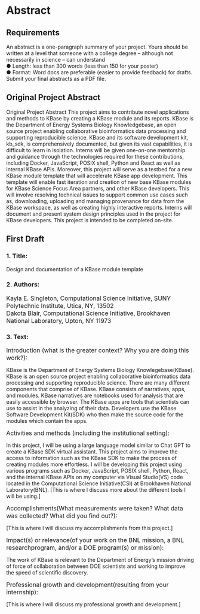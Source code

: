 # Abstract
## Requirements 
An abstract is a one-paragraph summary of your project. Yours should be written at a level that someone with a college degree – although not necessarily in science – can understand  
● Length: less than 300 words (less than 150 for your poster)  
● Format: Word docs are preferable (easier to provide feedback) for drafts. Submit your final abstracts as a PDF file.

## Original Project Abstract
Original Project Abstract
This project aims to contribute novel applications and methods to KBase by creating a KBase module and its reports. KBase is the Department of Energy Systems Biology Knowledgebase, an open source project enabling collaborative bioinformatics data processing and supporting reproducible science. KBase and its software development kit, kb_sdk, is comprehensively documented, but given its vast capabilities, it is difficult to learn in isolation. Interns will be given one-on-one mentorship and guidance through the technologies required for these contributions, including Docker, JavaScript, POSIX shell, Python and React as well as internal KBase APIs. Moreover, this project will serve as a testbed for a new KBase module template that will accelerate KBase app development. This template will enable fast iteration and creation of new base KBase modules for KBase Science Focus Area partners, and other KBase developers. This will involve resolving technical issues to support common use cases such as, downloading, uploading and managing provenance for data from the KBase workspace, as well as creating highly interactive reports. Interns will document and present system design principles used in the project for KBase developers. This project is intended to be completed on-site.

## First Draft

### 1. Title:  
Design and documentation of a KBase module template
### 2. Authors:  
<font size ="3">Kayla E. Singleton, Computational Science Initiative, SUNY Polytechnic Institute, Utica, NY, 13502  
Dakota Blair, Computational Science Initiative, Brookhaven National Laboratory, Upton, NY 11973</font>    

### 3. Text:
<font size ="3">Introduction (what is the greater context? Why you are doing this work?):</font> 

KBase is the Department of Energy Systems Biology Knowlegebase(KBase). KBase is an open source project enabling collaborative bioinformatics data processing and supporting reproducible science. There are many different components that comprise of KBase. KBase consists of narratives, apps, and modules. KBase narratives are notebooks used for analysis that are easily accessible by browser. The KBase apps are tools that scientists can use to assist in the analyzing of their data. Developers use the KBase Software Development Kit(SDK) who then make the source code for the modules which contain the apps. 

<font size ="3">Activities and methods (including the institutional setting):</font>    

In this project, I will be using a large language model similar to Chat GPT to create a KBase SDK virtual assistant. This project aims to improve the access to information such as the KBase SDK to make the process of creating modules more effortless. I will be developing this project using various programs such as Docker, JavaScript, POSIX shell, Python, React, and the internal KBase APIs on my computer via Visual Studio(VS) code located in the Computational Science Initiative(CSI) at Brookhaven National Laboratory(BNL). [This is where I discuss more about the different tools I will be using.]


<font size ="3">Accomplishments(What measurements were taken? What data was collected? What did you find out?):</font>    

[This is where I will discuss my accomplishments from this project.]

<font size ="3">Impact(s) or relevance(of your work on the BNL mission, a BNL researchprogram, and/or a DOE program(s) or mission):</font>    

The work of KBase is relevant to the Department of Energy’s mission driving of force of collaboration between DOE scientists and working to improve the speed of scientific discovery. 

<font size ="3">Professional growth and development(resulting from your internship):</font>  

[This is where I will discuss my professional growth and development.]

